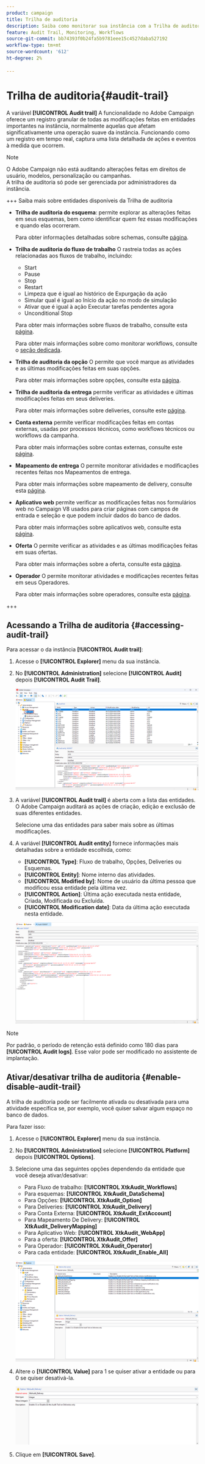 ```yaml
---
product: campaign
title: Trilha de auditoria
description: Saiba como monitorar sua instância com a Trilha de auditoria do Campaign
feature: Audit Trail, Monitoring, Workflows
source-git-commit: bb74393f0b24fa5b9781eee15c4527daba527192
workflow-type: tm+mt
source-wordcount: '612'
ht-degree: 2%

---
```


# Trilha de auditoria{#audit-trail}

A variável **[!UICONTROL Audit trail]** A funcionalidade no Adobe Campaign oferece um registro granular de todas as modificações feitas em entidades importantes na instância, normalmente aquelas que afetam significativamente uma operação suave da instância. Funcionando como um registro em tempo real, captura uma lista detalhada de ações e eventos à medida que ocorrem.

>[!NOTE]
>
>O Adobe Campaign não está auditando alterações feitas em direitos de usuário, modelos, personalização ou campanhas.\
>A trilha de auditoria só pode ser gerenciada por administradores da instância.

+++ Saiba mais sobre entidades disponíveis da Trilha de auditoria

* **Trilha de auditoria do esquema**: permite explorar as alterações feitas em seus esquemas, bem como identificar quem fez essas modificações e quando elas ocorreram.

  Para obter informações detalhadas sobre schemas, consulte [página](../dev/schemas.md).

* **Trilha de auditoria do fluxo de trabalho** O rastreia todas as ações relacionadas aos fluxos de trabalho, incluindo:

   * Start
   * Pause
   * Stop
   * Restart
   * Limpeza que é igual ao histórico de Expurgação da ação
   * Simular qual é igual ao Início da ação no modo de simulação
   * Ativar que é igual à ação Executar tarefas pendentes agora
   * Unconditional Stop

  Para obter mais informações sobre fluxos de trabalho, consulte esta [página](../../automation/workflow/about-workflows.md).

  Para obter mais informações sobre como monitorar workflows, consulte o [seção dedicada](../../automation/workflow/monitor-workflow-execution.md).

* **Trilha de auditoria da opção** O permite que você marque as atividades e as últimas modificações feitas em suas opções.

  Para obter mais informações sobre opções, consulte esta [página](https://experienceleague.adobe.com/en/docs/campaign-classic/using/installing-campaign-classic/appendices/configuring-campaign-options).

* **Trilha de auditoria da entrega** permite verificar as atividades e últimas modificações feitas em seus deliveries.

  Para obter mais informações sobre deliveries, consulte este [página](../start/create-message.md).

* **Conta externa** permite verificar modificações feitas em contas externas, usadas por processos técnicos, como workflows técnicos ou workflows da campanha.

  Para obter mais informações sobre contas externas, consulte este [página](../config/external-accounts.md).

* **Mapeamento de entrega** O permite monitorar atividades e modificações recentes feitas nos Mapeamentos de entrega.

  Para obter mais informações sobre mapeamento de delivery, consulte esta [página](../audiences/target-mappings.md).

* **Aplicativo web** permite verificar as modificações feitas nos formulários web no Campaign V8 usados para criar páginas com campos de entrada e seleção e que podem incluir dados do banco de dados.

  Para obter mais informações sobre aplicativos web, consulte esta [página](../dev/webapps.md).

* **Oferta** O permite verificar as atividades e as últimas modificações feitas em suas ofertas.

  Para obter mais informações sobre a oferta, consulte esta [página](../interaction/interaction.md).

* **Operador** O permite monitorar atividades e modificações recentes feitas em seus Operadores.

  Para obter mais informações sobre operadores, consulte esta [página](../interaction/interaction-operators.md).

+++

## Acessando a Trilha de auditoria {#accessing-audit-trail}

Para acessar o da instância **[!UICONTROL Audit trail]**:

1. Acesse o **[!UICONTROL Explorer]** menu da sua instância.

1. No **[!UICONTROL Administration]** selecione **[!UICONTROL Audit]** depois **[!UICONTROL Audit Trail]**.

   ![](assets/audit-trail-1.png)

1. A variável **[!UICONTROL Audit trail]** é aberta com a lista das entidades. O Adobe Campaign auditará as ações de criação, edição e exclusão de suas diferentes entidades.

   Selecione uma das entidades para saber mais sobre as últimas modificações.

1. A variável **[!UICONTROL Audit entity]** fornece informações mais detalhadas sobre a entidade escolhida, como:

   * **[!UICONTROL Type]**: Fluxo de trabalho, Opções, Deliveries ou Esquemas.
   * **[!UICONTROL Entity]**: Nome interno das atividades.
   * **[!UICONTROL Modified by]**: Nome de usuário da última pessoa que modificou essa entidade pela última vez.
   * **[!UICONTROL Action]**: Última ação executada nesta entidade, Criada, Modificada ou Excluída.
   * **[!UICONTROL Modification date]**: Data da última ação executada nesta entidade.

   ![](assets/audit-trail-2.png)

>[!NOTE]
>
>Por padrão, o período de retenção está definido como 180 dias para **[!UICONTROL Audit logs]**. Esse valor pode ser modificado no assistente de implantação.

## Ativar/desativar trilha de auditoria {#enable-disable-audit-trail}

A trilha de auditoria pode ser facilmente ativada ou desativada para uma atividade específica se, por exemplo, você quiser salvar algum espaço no banco de dados.

Para fazer isso:

1. Acesse o **[!UICONTROL Explorer]** menu da sua instância.

1. No **[!UICONTROL Administration]** selecione **[!UICONTROL Platform]** depois **[!UICONTROL Options]**.

1. Selecione uma das seguintes opções dependendo da entidade que você deseja ativar/desativar:

   * Para Fluxo de trabalho: **[!UICONTROL XtkAudit_Workflows]**
   * Para esquemas: **[!UICONTROL XtkAudit_DataSchema]**
   * Para Opções: **[!UICONTROL XtkAudit_Option]**
   * Para Deliveries: **[!UICONTROL XtkAudit_Delivery]**
   * Para Conta Externa: **[!UICONTROL XtkAudit_ExtAccount]**
   * Para Mapeamento De Delivery: **[!UICONTROL XtkAudit_DeliveryMapping]**
   * Para Aplicativo Web: **[!UICONTROL XtkAudit_WebApp]**
   * Para a oferta: **[!UICONTROL XtkAudit_Offer]**
   * Para Operador: **[!UICONTROL XtkAudit_Operator]**
   * Para cada entidade: **[!UICONTROL XtkAudit_Enable_All]**

   ![](assets/audit-trail-3.png)

1. Altere o **[!UICONTROL Value]** para 1 se quiser ativar a entidade ou para 0 se quiser desativá-la.

   ![](assets/audit-trail-4.png)

1. Clique em **[!UICONTROL Save]**.
